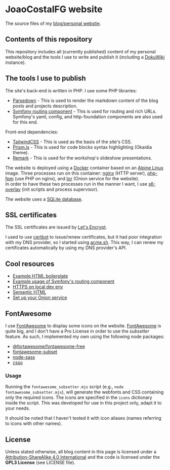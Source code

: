 # JoaoCostaIFG website

The source files of my [blog/personal webstie](https://joaocosta.dev).

## Contents of this repository

This repository includes all (currently published) content of my personal
website/blog and the tools I use to write and publish it (including a
[DokuWiki](https://www.dokuwiki.org/dokuwiki) instance).

## The tools I use to publish

The site's back-end is written in PHP. I use some PHP libraries:

- [Parsedown](https://parsedown.org/) - This is used to render the markdown
  content of the blog posts and projects description.
- [Symfony routing component](https://symfony.com/doc/current/routing.html) -
  This is used for routing and rich URLs. Symfony's yaml, config, and
  http-foundation components are also used for this end.

Front-end dependencies:

- [TailwindCSS](https://tailwindcss.com) - This is used as the basis of the
  site's CSS.
- [Prism.js](https://prismjs.com/) - This is used for code blocks syntax
  highlighting (Okaidia theme).
- [Remark](https://github.com/gnab/remark) - This is used for the workshop's
  slideshow presentations.

The website is deployed using a [Docker](https://www.docker.com/) container
based on an [Alpine Linux](https://www.alpinelinux.org/) image. Three processes
run on this container: [nginx](https://nginx.org/en/) (HTTP server),
[php-fpm](https://php-fpm.org/) (use PHP on nginx), and
[tor](https://community.torproject.org/) (Onion service for the website).  
In order to have these two processes run in the manner I want, I use
[s6-overlay](https://github.com/just-containers/s6-overlay) (init scripts and
process supervisor).

The website uses a [SQLite database](https://sqlite.org/index.html).

## SSL certificates

The SSL certificates are issued by [Let's Encrypt](https://letsencrypt.org).

I used to use [certbot](https://certbot.eff.org/) to issue/renew certificates,
but it had poor integration with my DNS provider, so I started using
[acme.sh](https://github.com/acmesh-official/acme.sh). This way, I can renew my
certificates automatically by using my DNS provider's API.

## Cool resources

- [Example HTML boilerplate](https://www.matuzo.at/blog/html-boilerplate/)
- [Example usage of Symfony's routing component](https://code.tutsplus.com/tutorials/set-up-routing-in-php-applications-using-the-symfony-routing-component--cms-31231)
- [HTTPS on local dev env](https://www.freecodecamp.org/news/how-to-get-https-working-on-your-local-development-environment-in-5-minutes-7af615770eec/)
- [Semantic HTML](https://localghost.dev/2021/06/the-right-tag-for-the-job-why-you-should-use-semantic-html/)
- [Set up your Onion service](https://community.torproject.org/onion-services/setup/)

## FontAwesome

I use [FontAwesome](https://fontawesome.com) to display some icons on the
website. [FontAwesome](https://fontawesome.com) is quite big, and I don't have a
Pro License in order to use the _subsetter_ feature. As such, I implemented my
own using the following node packages:

- [@fortawesome/fontawesome-free](https://www.npmjs.com/package/@fortawesome/fontawesome-free)
- [fontawesome-subset](https://github.com/omacranger/fontawesome-subset)
- [node-sass](https://www.npmjs.com/package/node-sass)
- [csso](https://github.com/css/csso)

### Usage

Running the `fontawesome_subsetter.mjs` script (e.g.,
`node fontawesome_subsetter.mjs`), will generate the webfonts and CSS containing
only the required icons. The icons are specified in the `icons` dictionary
inside the script. This was developed for use in this project only, adapt it to
your needs.

It should be noted that I haven't tested it with icon aliases (names referring
to icons with other names).

## License

Unless stated otherwise, all blog content in this page is licensed under a
[Attribution-ShareAlike 4.0 International](https://creativecommons.org/licenses/by-sa/4.0/)
and the code is licensed under the **GPL3 License** (see LICENSE file).
